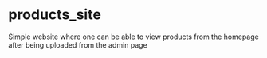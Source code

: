 # products_site

Simple website where one can be able to view products from the homepage after being uploaded from the admin page

